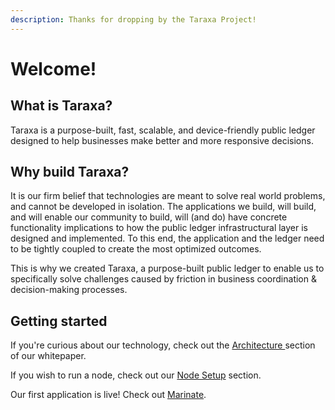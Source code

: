 ```yaml
---
description: Thanks for dropping by the Taraxa Project!
---
```


# Welcome!

## What is Taraxa?

Taraxa is a purpose-built, fast, scalable, and device-friendly public ledger designed to help businesses make better and more responsive decisions. 

## Why build Taraxa?

It is our firm belief that technologies are meant to solve real world problems, and cannot be developed in isolation. The applications we build, will build, and will enable our community to build, will \(and do\) have concrete functionality implications to how the public ledger infrastructural layer is designed and implemented. To this end, the application and the ledger need to be tightly coupled to create the most optimized outcomes. 

This is why we created Taraxa, a purpose-built public ledger to enable us to specifically solve challenges caused by friction in business coordination & decision-making processes. 

## Getting started

If you're curious about our technology, check out the [Architecture ](tech-whitepaper/taraxa-architecture.md)section of our whitepaper. 

If you wish to run a node, check out our [Node Setup](testnet/untitled.md) section. 

Our first application is live! Check out [Marinate](www.marinate.io). 

